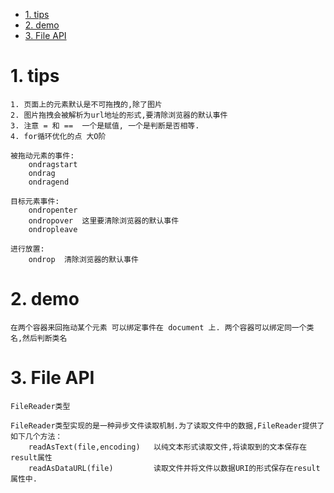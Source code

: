 <!-- TOC -->

- [1. tips](#1-tips)
- [2. demo](#2-demo)
- [3. File API](#3-file-api)

<!-- /TOC -->

# 1. tips

    1. 页面上的元素默认是不可拖拽的,除了图片
    2. 图片拖拽会被解析为url地址的形式,要清除浏览器的默认事件
    3. 注意 = 和 ==  一个是赋值, 一个是判断是否相等.
    4. for循环优化的点 大O阶
    
    被拖动元素的事件:
        ondragstart
        ondrag
        ondragend

    目标元素事件:
        ondropenter 
        ondropover  这里要清除浏览器的默认事件
        ondropleave 

    进行放置:
        ondrop  清除浏览器的默认事件

    
# 2. demo

    在两个容器来回拖动某个元素 可以绑定事件在 document 上. 两个容器可以绑定同一个类名,然后判断类名

# 3. File API

    FileReader类型

    FileReader类型实现的是一种异步文件读取机制.为了读取文件中的数据,FileReader提供了如下几个方法：
        readAsText(file,encoding)   以纯文本形式读取文件,将读取到的文本保存在result属性
        readAsDataURL(file)         读取文件并将文件以数据URI的形式保存在result属性中.
        

    